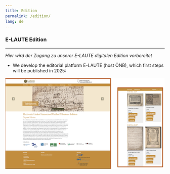 ```yaml
---
title: Edition
permalink: /edition/
lang: de
---
```

### E-LAUTE Edition
___
_Hier wird der Zugang zu unserer E-LAUTE digitalen Edition vorbereitet_  

- We develop the editorial platform E-LAUTE (host ÖNB), which first steps will be published in 2025:  
<img class="left" src="/assets/img/Ed_platform_001.png"/>



